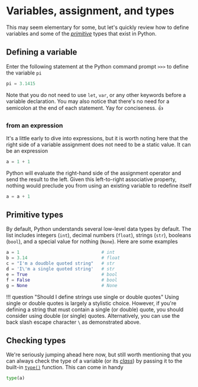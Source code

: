 # Variables, assignment, and types

This may seem elementary for some, but let's quickly review how to define 
variables and some of the 
[_primitive_](https://en.wikipedia.org/wiki/Language_primitive)
types that exist in Python.

## Defining a variable

Enter the following statement at the Python command prompt `>>>` to define the 
variable `pi`

```python
pi = 3.1415
```

Note that you do not need to use `let`, `var`, or any other keywords before a 
variable declaration. You may also notice that there's no need for a semicolon 
at the end of each statement. Yay for conciseness. 👍

### from an expression

It's a little early to dive into expressions, but it is worth noting here that 
the right side of a variable assignment does not need to be a static value. It 
can be an expression

```python
a = 1 + 1
```

Python will evaluate the right-hand side of the assignment operator and send 
the result to the left. Given this left-to-right associative property, nothing 
would preclude you from using an existing variable to redefine itself

```python
a = a + 1
```

## Primitive types

By default, Python understands several low-level data types by default. The 
list includes integers (`int`), decimal numbers (`float`), strings (`str`), 
booleans (`bool`), and a special value for nothing (`None`). Here are some 
examples

```python
a = 1                               # int
b = 3.14                            # float
c = "I'm a doudble quoted string"   # str
d = 'I\'m a single quoted string'   # str
e = True                            # bool
f = False                           # bool
g = None                            # None
```

!!! question "Should I define strings use single or double quotes"
    Using single or double quotes is largely a stylistic choice. However, if 
    you're defining a string that must contain a single (or double) quote, you 
    should consider using double (or single) quotes. Alternatively, you can use 
    the back slash escape character `\` as demonstrated above.

## Checking types

We're seriously jumping ahead here now, but still worth mentioning that you can 
always check the type of a variable 
(or its [_class_](https://docs.python.org/3/tutorial/classes.html)) 
by passing it to the built-in
[`type()`](https://docs.python.org/3/library/functions.html#type)
function. This can come in handy

```python
type(a)
```
